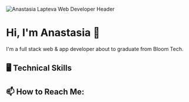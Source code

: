![Anastasia Lapteva Web Developer Header](https://imgur.com/9yOFavL.jpg)
# Hi, I'm Anastasia 👋

I'm a full stack web & app developer about to graduate from Bloom Tech.

## 🖥 Technical Skills

## 📫 How to Reach Me:

<!--
**anastasia-lapteva/anastasia-lapteva** is a ✨ _special_ ✨ repository because its `README.md` (this file) appears on your GitHub profile.

Here are some ideas to get you started:

- 🔭 I’m currently working on ...
- 🌱 I’m currently learning ...
- 👯 I’m looking to collaborate on ...
- 🤔 I’m looking for help with ...
- 💬 Ask me about ...
- 📫 How to reach me: ...
- 😄 Pronouns: ...
- ⚡ Fun fact: ...
-->
